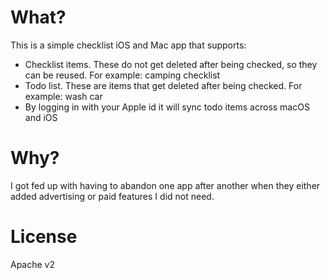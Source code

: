 # What?

This is a simple checklist iOS and Mac app that supports:
* Checklist items. These do not get deleted after being checked, so they can be reused. For example: camping checklist
* Todo list. These are items that get deleted after being checked. For example: wash car
* By logging in with your Apple id it will sync todo items across macOS and iOS

# Why?
I got fed up with having to abandon one app after another when they either added advertising or paid features I did not need.

# License
Apache v2
